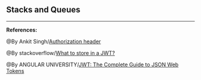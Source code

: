 ## **Stacks and Queues**

-----------------------------------------------

**References:**

@By Ankit Singh/[Authorization header](https://www.loginradius.com/blog/async/everything-you-want-to-know-about-authorization-headers/)

@By stackoverflow/[What to store in a JWT?](https://stackoverflow.com/questions/38897514/what-to-store-in-a-jwt)

@By ANGULAR UNIVERSITY/[JWT: The Complete Guide to JSON Web Tokens](https://blog.angular-university.io/angular-jwt/)